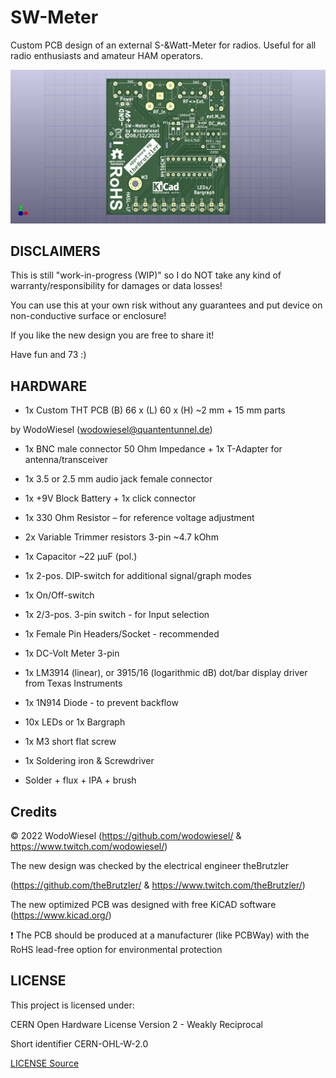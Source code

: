 # SW-Meter

Custom PCB design of an external S-&amp;Watt-Meter for radios. Useful for all radio enthusiasts and amateur HAM operators.

![PCB](/docs/swmeter-front-pcb.png)

## DISCLAIMERS

This is still "work-in-progress (WIP)" so I do NOT take any kind of warranty/responsibility for damages or data losses!

You can use this at your own risk without any guarantees and put device on non-conductive surface or enclosure!

If you like the new design you are free to share it!

Have fun and 73 :)

## HARDWARE

- 1x Custom THT PCB (B) 66 x (L) 60 x (H) ~2 mm + 15 mm parts 

 by WodoWiesel (wodowiesel@quantentunnel.de)

- 1x BNC male connector 50 Ohm Impedance + 1x T-Adapter for antenna/transceiver

- 1x 3.5 or 2.5 mm audio jack female connector

- 1x +9V Block Battery + 1x click connector

- 1x 330 Ohm Resistor – for reference voltage adjustment

- 2x Variable Trimmer resistors 3-pin ~4.7 kOhm

- 1x Capacitor ~22 µuF (pol.)

- 1x 2-pos. DIP-switch for additional signal/graph modes

- 1x On/Off-switch

- 1x 2/3-pos. 3-pin switch - for Input selection

- 1x Female Pin Headers/Socket - recommended

- 1x DC-Volt Meter 3-pin

- 1x LM3914 (linear), or 3915/16 (logarithmic dB) dot/bar display driver from Texas Instruments

- 1x 1N914 Diode - to prevent backflow

- 10x LEDs or 1x Bargraph

- 1x M3 short flat screw

- 1x Soldering iron & Screwdriver

- Solder + flux + IPA + brush

## Credits

©️ 2022 WodoWiesel (https://github.com/wodowiesel/ & https://www.twitch.com/wodowiesel/)

The new design was checked by the electrical engineer theBrutzler

(https://github.com/theBrutzler/ & https://www.twitch.com/theBrutzler/)

The new optimized PCB was designed with free KiCAD software (https://www.kicad.org/)

❗ The PCB should be produced at a manufacturer (like PCBWay) with the RoHS lead-free option for environmental protection

## LICENSE

This project is licensed under:

CERN Open Hardware License Version 2 - Weakly Reciprocal

Short identifier CERN-OHL-W-2.0

[LICENSE Source](https://spdx.org/licenses/CERN-OHL-W-2.0.html)
